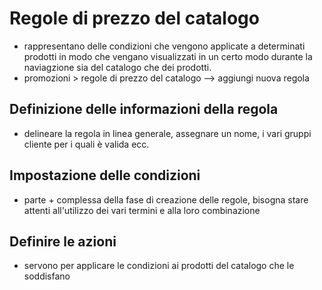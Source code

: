 # Regole di prezzo del catalogo

+ rappresentano delle condizioni che vengono applicate a determinati prodotti in modo che vengano visualizzati in un certo modo durante la naviagzione sia del catalogo che dei prodotti. 
+ promozioni > regole di prezzo del catalogo --> aggiungi nuova regola

## Definizione delle informazioni della regola
+ delineare la regola in linea generale, assegnare un nome, i vari gruppi cliente per i quali è valida ecc.


## Impostazione delle condizioni
+ parte + complessa della fase di creazione delle regole, bisogna stare attenti all'utilizzo dei vari termini e alla loro combinazione


## Definire le azioni
+ servono per applicare le condizioni ai prodotti del catalogo che le soddisfano